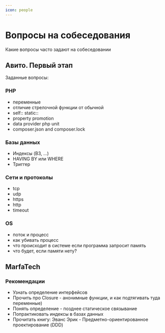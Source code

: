 ```yaml
---
icon: people
---
```


# Вопросы на собеседования

Какие вопросы часто задают на собеседовании

## Авито. Первый этап

Заданные вопросы:

### PHP
- переменные
- отличие стрелочной функции от обычной
- self:: static::
- property promotion
- data provider php unit
- composer.json and composer.lock

### Базы данных
- Индексы (B3, ...)
- HAVING BY или WHERE 
- Триггер

### Сети и протоколы
- tcp 
- udp 
- https 
- http 
- timeout

### OS
- поток и процесс
- как убивать процесс
- что происходит в системе если программа запросит память
- что будет, если памяти нету?

## MarfaTech

### Рекомендации
- Узнать определение интерфейсов
- Прочить про Closure - анонимные функции, и как подтягивать туда переменные)
- Понять определение - позднее статическое связывание
- Попрактиковать индексы в базах данных
- Прочитать книгу: Эванс Эрик - Предметно-ориентированное проектирование (DDD)

